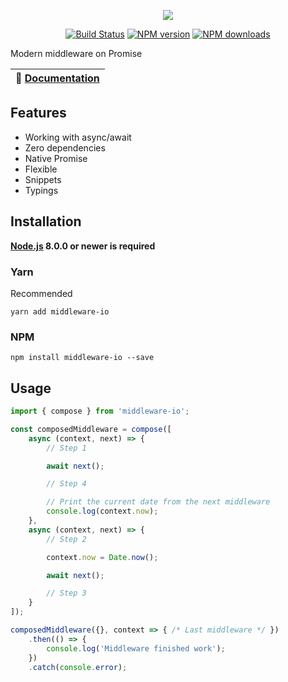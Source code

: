 <p align="center"><img src="https://raw.githubusercontent.com/negezor/middleware-io/master/logo.svg?sanitize=true"></p>
<p align="center">
<a href="https://travis-ci.org/negezor/middleware-io"><img src="https://img.shields.io/travis/negezor/middleware-io.svg?style=flat-square" alt="Build Status"></a>
<a href="https://www.npmjs.com/package/middleware-io"><img src="https://img.shields.io/npm/v/middleware-io.svg?style=flat-square" alt="NPM version"></a>
<a href="https://www.npmjs.com/package/middleware-io"><img src="https://img.shields.io/npm/dt/middleware-io.svg?style=flat-square" alt="NPM downloads"></a>
</p>

Modern middleware on Promise

| 📖 [Documentation](docs/) |
|---------------------------|

## Features
- Working with async/await
- Zero dependencies
- Native Promise
- Flexible
- Snippets
- Typings

## Installation
**[Node.js](https://nodejs.org/) 8.0.0 or newer is required**

### Yarn
Recommended
```shell
yarn add middleware-io
```

### NPM
```shell
npm install middleware-io --save
```

## Usage
```js
import { compose } from 'middleware-io';

const composedMiddleware = compose([
	async (context, next) => {
		// Step 1

		await next();

		// Step 4

		// Print the current date from the next middleware
		console.log(context.now);
	},
	async (context, next) => {
		// Step 2

		context.now = Date.now();

		await next();

		// Step 3
	}
]);

composedMiddleware({}, context => { /* Last middleware */ })
	.then(() => {
		console.log('Middleware finished work');
	})
	.catch(console.error);
```
